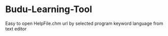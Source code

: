 # Budu-Learning-Tool
Easy to open HelpFile.chm url by selected program keyword language  from text editor
